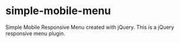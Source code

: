# simple-mobile-menu
Simple Mobile Responsive Menu created with jQuery. This is a jQuery responsive menu plugin.
